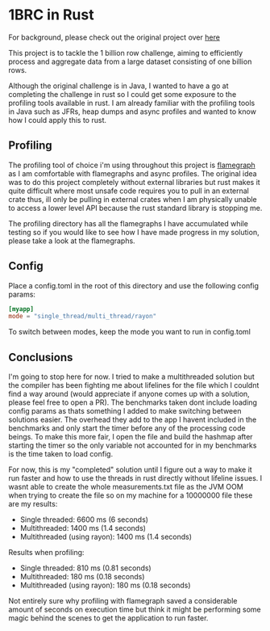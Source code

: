 # 1BRC in Rust

For background, please check out the original project over [here](https://github.com/gunnarmorling/1brc)

This project is to tackle the 1 billion row challenge, aiming to efficiently process and aggregate data from a large dataset consisting of one billion rows.

Although the original challenge is in Java, I wanted to have a go at completing the challenge in rust so I could get some exposure to the profiling tools available in rust. I am already familiar with the profiling tools in Java such as JFRs, heap dumps and async profiles and wanted to know how I could apply this to rust. 

## Profiling
The profiling tool of choice i'm using throughout this project is [flamegraph](https://github.com/flamegraph-rs/flamegraph) as I am comfortable with flamegraphs and async profiles. The original idea was to do this project completely without external libraries but rust makes it quite difficult where most unsafe code requires you to pull in an external crate thus, ill only be pulling in external crates when I am physically unable to access a lower level API because the rust standard library is stopping me.

The profiling directory has all the flamegraphs I have accumulated while testing so if you would like to see how I have made progress in my solution, please take a look at the flamegraphs.

## Config
Place a config.toml in the root of this directory and use the following config params:
```toml
[myapp]
mode = "single_thread/multi_thread/rayon"
```
To switch between modes, keep the mode you want to run in config.toml

## Conclusions
I'm going to stop here for now. I tried to make a multithreaded solution but the compiler has been fighting me about lifelines for the file which I couldnt find a way around (would appreciate if anyone comes up with a solution, please feel free to open a PR). The benchmarks taken dont include loading config params as thats something I added to make switching between solutions easier. The overhead they add to the app I havent included in the benchmarks and only start the timer before any of the processing code beings. To make this more fair, I open the file and build the hashmap after starting the timer so the only variable not accounted for in my benchmarks is the time taken to load config.

For now, this is my "completed" solution until I figure out a way to make it run faster and how to use the threads in rust directly without lifeline issues. I wasnt able to create the whole measurements.txt file as the JVM OOM when trying to create the file so on my machine for a 10000000 file these are my results:
- Single threaded: 6600 ms (6 seconds)
- Multithreaded: 1400 ms (1.4 seconds)
- Multithreaded (using rayon): 1400 ms (1.4 seconds)

Results when profiling:
- Single threaded: 810 ms (0.81 seconds)
- Multithreaded: 180 ms (0.18 seconds)
- Multithreaded (using rayon): 180 ms (0.18 seconds)

Not entirely sure why profiling with flamegraph saved a considerable amount of seconds on execution time but think it might be performing some magic behind the scenes to get the application to run faster.
